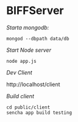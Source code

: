 BIFFServer
==========

*Starta mongodb:*

    mongod --dbpath data/db

*Start Node server*

    node app.js

*Dev Client*

http://localhost/client

*Build client*

    cd public/client
    sencha app build testing

